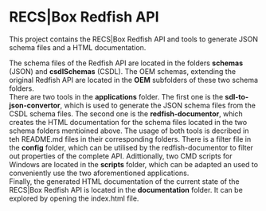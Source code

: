 # RECS|Box Redfish API

This project contains the RECS|Box Redfish API and tools to generate JSON schema files and a HTML documentation.


The schema files of the Redfish API are located in the folders **schemas** (JSON) and **csdlSchemas** (CSDL). The OEM schemas, extending the original Redfish API are located in the **OEM** subfolders of these two schema folders.  
There are two tools in the **applications** folder. The first one is the **sdl-to-json-convertor**, which is used to generate the JSON schema files from the CSDL schema files. The second one is the **redfish-documentor**, which creates the HTML documentation for the schema files located in the two schema folders mentioined above. The usage of both tools is decribed in teh README.md files in their corresponding folders. There is a filter file in the **config** folder, which can be utilised by the redfish-documentor to filter out properties of the complete API. Adittionally, two CMD scripts for Windows are located in the **scripts** folder, which can be adapted an used to conveniently use the two aforementioned applications.  
Finally, the generated HTML documentation of the current state of the RECS|Box Redfish API is located in the **documentation** folder. It can be explored by opening the index.html file.